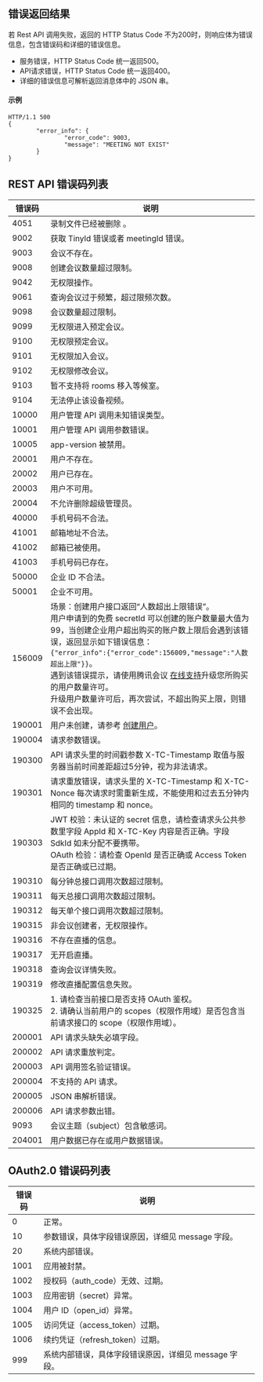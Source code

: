 ## 错误返回结果
若 Rest API 调用失败，返回的 HTTP Status Code 不为200时，则响应体为错误信息，包含错误码和详细的错误信息。
- 服务错误，HTTP Status Code 统一返回500。
- API请求错误，HTTP Status Code 统一返回400。
- 详细的错误信息可解析返回消息体中的 JSON 串。

#### 示例
```Plaintext
HTTP/1.1 500
{
        "error_info": {
                "error_code": 9003,
                "message": "MEETING NOT EXIST"
        }
}
```

## REST API 错误码列表
| 错误码 | 说明                                                         |
| ------ | ------------------------------------------------------------ |
| 4051  | 录制文件已经被删除 。                              |
| 9002   | 获取 TinyId 错误或者 meetingId 错误。                              |
| 9003   | 会议不存在。                                                   |
| 9008   | 创建会议数量超过限制。                                        |
| 9042   | 无权限操作。                                                   |
| 9061   | 查询会议过于频繁，超过限频次数。                               |
| 9098   | 会议数量超过限制。                                             |
| 9099   | 无权限进入预定会议。                                         |
| 9100   | 无权限预定会议。                                             |
| 9101   | 无权限加入会议。                                             |
| 9102   | 无权限修改会议。                                             |
| 9103   | 暂不支持将 rooms 移入等候室。                                    |
| 9104   | 无法停止该设备视频。                                           |
|10000  | 用户管理 API 调用未知错误类型。                                  |
|10001  | 用户管理 API 调用参数错误。                                      |
|10005  | app-version 被禁用。                                           |
| 20001  | 用户不存在。                                                   |
| 20002  | 用户已存在。                                                   |
| 20003  | 用户不可用。                                                   |
| 20004  | 不允许删除超级管理员。                                      |
| 40000  | 手机号码不合法。                                               |
| 41001  | 邮箱地址不合法。                                               |
| 41002  | 邮箱已被使用。                                                 |
| 41003  | 手机号码已存在。                                               |
| 50000  | 企业 ID 不合法。                                                 |
| 50001  | 企业不可用。                                                   |
|156009  |场景：创建用户接口返回“人数超出上限错误”。<br>用户申请到的免费 secretId 可以创建的账户数量最大值为99，当创建企业用户超出购买的账户数上限后会遇到该错误，返回显示如下错误信息：<br>`{"error_info":{"error_code":156009,"message":"人数超出上限"}}`。<br>遇到该错误提示，请使用腾讯会议 [在线支持](https://cloud.tencent.com/act/event/Online_service?from=doc_1095)升级您所购买的用户数量许可。<br>升级用户数量许可后，再次尝试，不超出购买上限，则错误不会出现。 |
| 190001 | 用户未创建，请参考 [创建用户](https://cloud.tencent.com/document/product/1095/43675)。 |
| 190004 | 请求参数错误。 |
| 190300 | API 请求头里的时间戳参数 X-TC-Timestamp 取值与服务器当前时间差距超过5分钟，视为非法请求。 |
| 190301 | 请求重放错误，请求头里的 X-TC-Timestamp 和 X-TC-Nonce 每次请求时需重新生成，不能使用和过去五分钟内相同的 timestamp 和 nonce。 |
| 190303 | JWT 校验：未认证的 secret 信息，请检查请求头公共参数里字段 AppId 和 X-TC-Key 内容是否正确。字段 SdkId 如未分配不要携带。<br>OAuth 检验：请检查 OpenId 是否正确或 Access Token 是否正确或已过期。 |
| 190310 | 每分钟总接口调用次数超过限制。                               |
| 190311 | 每天总接口调用次数超过限制。                               |
| 190312 | 每天单个接口调用次数超过限制。                               |
| 190315 |非会议创建者，无权限操作。                               |
| 190316 |不存在直播的信息。                               |
| 190317 |无开启直播。                               |
| 190318 |查询会议详情失败。                               |
| 190319 |修改直播配置信息失败。                               |
| 190325 |1. 请检查当前接口是否支持 OAuth 鉴权。<br>2. 请确认当前用户的 scopes（权限作用域）是否包含当前请求接口的 scope（权限作用域）。                               |
| 200001 | API 请求头缺失必填字段。                                        |
| 200002 | API 请求重放判定。                                              |
| 200003 | API 调用签名验证错误。                                          |
| 200004 | 不支持的 API 请求。                                              |
| 200005 | JSON 串解析错误。                                               |
| 200006 | API 请求参数出错。                                              |
| 9093   | 会议主题（subject）包含敏感词。                               |
| 204001   | 用户数据已存在或用户数据错误。                               |




## OAuth2.0 错误码列表

| 错误码 | 说明                                              |
| ------ | ------------------------------------------------- |
| 0      | 正常。                                              |
| 10     | 参数错误，具体字段错误原因，详细见 message 字段。     |
| 20     | 系统内部错误。                                      |
| 1001   | 应用被封禁。                                        |
| 1002   | 授权码（auth_code）无效、过期。                     |
| 1003   | 应用密钥（secret）异常。                            |
| 1004   | 用户 ID（open_id）异常。                             |
| 1005   | 访问凭证（access_token）过期。                     |
| 1006   | 续约凭证（refresh_token）过期。                     |
| 999    | 系统内部错误，具体字段错误原因，详细见 message 字段。 |
